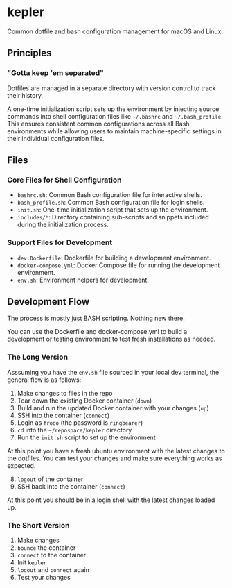 # kepler

Common dotfile and bash configuration management for macOS and Linux.

## Principles

### "Gotta keep 'em separated"

Dotfiles are managed in a separate directory with version control to track their history. 

A one-time initialization script sets up the environment by injecting source commands into shell configuration files like `~/.bashrc` and `~/.bash_profile`. This ensures consistent common configurations across all Bash environments while allowing users to maintain machine-specific settings in their individual configuration files.


## Files

### Core Files for Shell Configuration

- `bashrc.sh`: Common Bash configuration file for interactive shells.
- `bash_profile.sh`: Common Bash configuration file for login shells.
- `init.sh`: One-time initialization script that sets up the environment.
- `includes/*`: Directory containing sub-scripts and snippets included during the initialization process. 

### Support Files for Development

- `dev.Dockerfile`: Dockerfile for building a development environment.
- `docker-compose.yml`: Docker Compose file for running the development environment.
- `env.sh`: Environment helpers for development.

## Development Flow

The process is mostly just BASH scripting. Nothing new there.

You can use the Dockerfile and docker-compose.yml to build a development or testing environment to test fresh installations as needed.

### The Long Version

Asssuming you have the `env.sh` file sourced in your local dev terminal, the general flow is as follows: 

1. Make changes to files in the repo
2. Tear down the existing Docker container (`down`)
3. Build and run the updated Docker container with your changes (`up`)
4. SSH into the container (`connect`)
5. Login as `frodo` (the password is `ringbearer`)
6. `cd` into the `~/repospace/kepler` directory
7. Run the `init.sh` script to set up the environment

At this point you have a fresh ubuntu environment with the latest changes to the dotfiles. You can test your changes and make sure everything works as expected.

8. `logout` of the container
9. SSH back into the container (`connect`)

At this point you should be in a login shell with the latest changes loaded up.

### The  Short Version

1. Make changes
2. `bounce` the container
3. `connect` to the container
4. Init `kepler` 
5. `logout` and `connect` again
6. Test your changes
